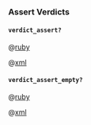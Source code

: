### Assert Verdicts

#### <code>verdict_assert?</code>

@[ruby](verdict_assert.rb)

@[xml](verdict_assert.xml)

#### <code>verdict_assert_empty?</code>

@[ruby](verdict_assert_empty.rb)

@[xml](verdict_assert_empty.xml)

